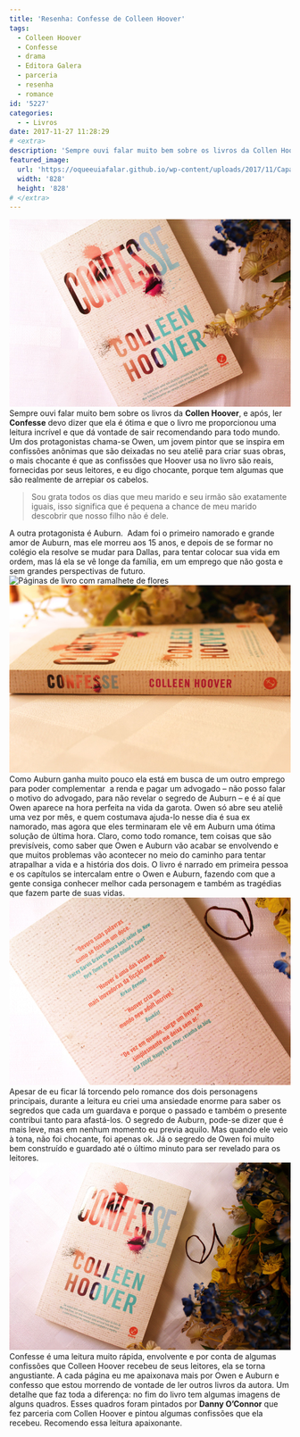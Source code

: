 ```yaml
---
title: 'Resenha: Confesse de Colleen Hoover'
tags:
  - Colleen Hoover
  - Confesse
  - drama
  - Editora Galera
  - parceria
  - resenha
  - romance
id: '5227'
categories:
  - - Livros
date: 2017-11-27 11:28:29
# <extra>
description: 'Sempre ouvi falar muito bem sobre os livros da Collen Hoover, e após, ler Confesse devo dizer que ela é ótima e que o livro me proporcionou uma leitura incrível e que dá vontade de sair recomendando para todo mundo. Um dos protagonistas chama-se Owen, um jovem pintor que se inspira em confissões anônimas que são deixadas no seu ateliê para criar suas obras, o mais chocante é que as confissões que Hoover usa no livro são reais, fornecidas por seus leitores, e eu digo chocante, porque tem algumas que são realmente de arrepiar os cabelos. Sou grata todos os dias que meu marido e seu irmão são exatamente iguais, isso significa que é pequena a chance de meu marido descobrir que nosso filho não é dele. A outra protagonista é Auburn.  Adam foi o primeiro namorado e grande amor &hellip;'
featured_image: 
  url: 'https://oqueeuiafalar.github.io/wp-content/uploads/2017/11/Capa-do-livro-Confesse.jpg'
  width: '828'
  height: '828'
# </extra>
---
```


![Capa do livro Confesse de Colleen Hoover](/wp-content/uploads/2017/11/resenha-livro-confesse-colleen-hoover.jpg) Sempre ouvi falar muito bem sobre os livros da **Collen Hoover**, e após, ler **Confesse** devo dizer que ela é ótima e que o livro me proporcionou uma leitura incrível e que dá vontade de sair recomendando para todo mundo. Um dos protagonistas chama-se Owen, um jovem pintor que se inspira em confissões anônimas que são deixadas no seu ateliê para criar suas obras, o mais chocante é que as confissões que Hoover usa no livro são reais, fornecidas por seus leitores, e eu digo chocante, porque tem algumas que são realmente de arrepiar os cabelos.

> Sou grata todos os dias que meu marido e seu irmão são exatamente iguais, isso significa que é pequena a chance de meu marido descobrir que nosso filho não é dele.

A outra protagonista é Auburn.  Adam foi o primeiro namorado e grande amor de Auburn, mas ele morreu aos 15 anos, e depois de se formar no colégio ela resolve se mudar para Dallas, para tentar colocar sua vida em ordem, mas lá ela se vê longe da família, em um emprego que não gosta e sem grandes perspectivas de futuro. ![Páginas de livro com ramalhete de flores](/wp-content/uploads/2017/11/páginas-do-livro-confesse.jpg) ![Lombada do livro Confesse de Colleen Hoover](/wp-content/uploads/2017/11/resumo-do-livro-Confesse-de-Colleen-Hoover.jpg) Como Auburn ganha muito pouco ela está em busca de um outro emprego para poder complementar  a renda e pagar um advogado – não posso falar o motivo do advogado, para não revelar o segredo de Auburn – e é aí que Owen aparece na hora perfeita na vida da garota. Owen só abre seu ateliê uma vez por mês, e quem costumava ajuda-lo nesse dia é sua ex namorado, mas agora que eles terminaram ele vê em Auburn uma ótima solução de última hora. Claro, como todo romance, tem coisas que são previsíveis, como saber que Owen e Auburn vão acabar se envolvendo e que muitos problemas vão acontecer no meio do caminho para tentar atrapalhar a vida e a história dos dois. O livro é narrado em primeira pessoa e os capítulos se intercalam entre o Owen e Auburn, fazendo com que a gente consiga conhecer melhor cada personagem e também as tragédias que fazem parte de suas vidas. ![Contra capa do livro Confesse de Colleen Hoover](/wp-content/uploads/2017/11/livro-confesse-resenha.jpg) Apesar de eu ficar lá torcendo pelo romance dos dois personagens principais, durante a leitura eu criei uma ansiedade enorme para saber os segredos que cada um guardava e porque o passado e também o presente contribui tanto para afastá-los.  O segredo de Auburn, pode-se dizer que é mais leve, mas em nenhum momento eu previa aquilo. Mas quando ele veio à tona, não foi chocante, foi apenas ok. Já o segredo de Owen foi muito bem construído e guardado até o último minuto para ser revelado para os leitores.  ![Resenha do livro Confesse de Colleen Hoover](/wp-content/uploads/2017/11/Capa-do-livro-Confesse.jpg) Confesse é uma leitura muito rápida, envolvente e por conta de algumas confissões que Colleen Hoover recebeu de seus leitores, ela se torna angustiante. A cada página eu me apaixonava mais por Owen e Auburn e confesso que estou morrendo de vontade de ler outros livros da autora.  Um detalhe que faz toda a diferença: no fim do livro tem algumas imagens de alguns quadros. Esses quadros foram pintados por **Danny O’Connor** que fez parceria com Collen Hoover e pintou algumas confissões que ela recebeu. Recomendo essa leitura apaixonante.
